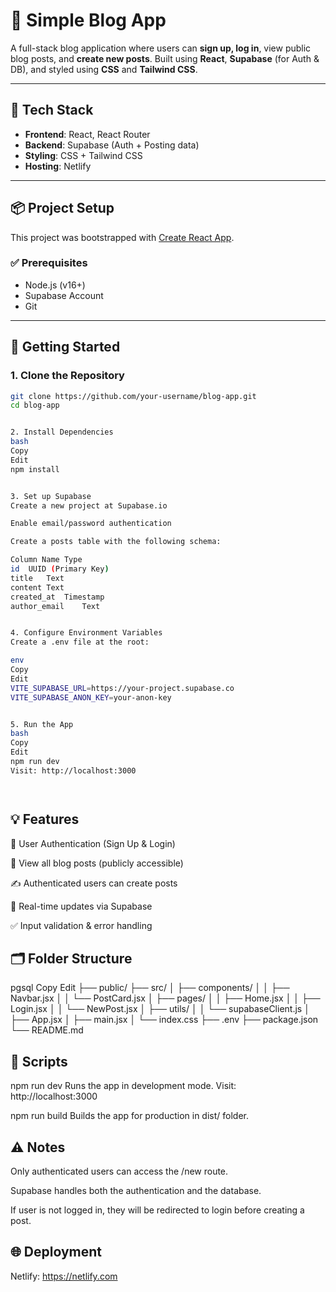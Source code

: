 # 📝 Simple Blog App

A full-stack blog application where users can **sign up, log in**, view public blog posts, and **create new posts**. Built using **React**, **Supabase** (for Auth & DB), and styled using **CSS** and **Tailwind CSS**.

---

## 🔧 Tech Stack

- **Frontend**: React, React Router
- **Backend**: Supabase (Auth + Posting data)
- **Styling**: CSS + Tailwind CSS
- **Hosting**: Netlify

---

## 📦 Project Setup

This project was bootstrapped with [Create React App](https://github.com/facebook/create-react-app).

### ✅ Prerequisites

- Node.js (v16+)
- Supabase Account
- Git

---

## 🚀 Getting Started

### 1. Clone the Repository

```bash
git clone https://github.com/your-username/blog-app.git
cd blog-app


2. Install Dependencies
bash
Copy
Edit
npm install


3. Set up Supabase
Create a new project at Supabase.io

Enable email/password authentication

Create a posts table with the following schema:

Column Name	Type
id	UUID (Primary Key)
title	Text
content	Text
created_at	Timestamp
author_email	Text


4. Configure Environment Variables
Create a .env file at the root:

env
Copy
Edit
VITE_SUPABASE_URL=https://your-project.supabase.co
VITE_SUPABASE_ANON_KEY=your-anon-key


5. Run the App
bash
Copy
Edit
npm run dev
Visit: http://localhost:3000




```

## 💡 Features

🔐 User Authentication (Sign Up & Login)

📰 View all blog posts (publicly accessible)

✍️ Authenticated users can create posts

🔄 Real-time updates via Supabase

✅ Input validation & error handling


## 🗂️ Folder Structure

pgsql
Copy
Edit
├── public/
├── src/
│   ├── components/
│   │   ├── Navbar.jsx
│   │   └── PostCard.jsx
│   ├── pages/
│   │   ├── Home.jsx
│   │   ├── Login.jsx
│   │   └── NewPost.jsx
│   ├── utils/
│   │   └── supabaseClient.js
│   ├── App.jsx
│   ├── main.jsx
│   └── index.css
├── .env
├── package.json
└── README.md


## 📜 Scripts
npm run dev
Runs the app in development mode.
Visit: http://localhost:3000

npm run build
Builds the app for production in dist/ folder.

## ⚠️ Notes

Only authenticated users can access the /new route.

Supabase handles both the authentication and the database.

If user is not logged in, they will be redirected to login before creating a post.


## 🌐 Deployment

Netlify: https://netlify.com